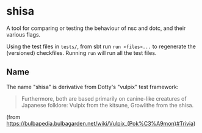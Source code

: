 # shisa

A tool for comparing or testing the behaviour of nsc and dotc, and their various flags.

Using the test files in `tests/`, from sbt run `run <files>...` to regenerate the (versioned) checkfiles.
Running `run` will run all the test files.

## Name

The name "shisa" is derivative from Dotty's "vulpix" test framework:

> Furthermore, both are based primarily on canine-like creatures of Japanese folklore: Vulpix from the kitsune, Growlithe from the shisa.

(from <https://bulbapedia.bulbagarden.net/wiki/Vulpix_(Pok%C3%A9mon)#Trivia>)
